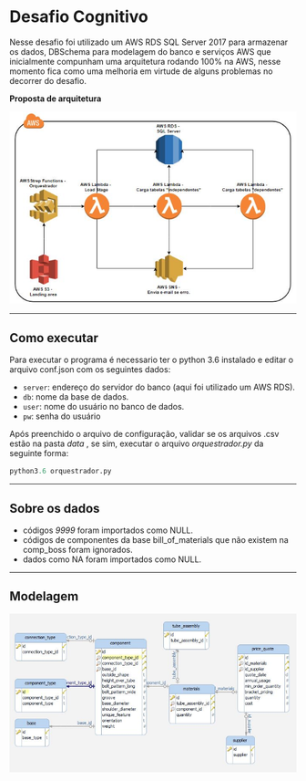 # Desafio Cognitivo

Nesse desafio foi utilizado um AWS RDS SQL Server 2017 para armazenar os dados, DBSchema para modelagem do banco e serviços AWS que inicialmente compunham uma arquitetura rodando 100% na AWS, nesse momento fica como uma melhoria em virtude de alguns problemas no decorrer do desafio.

**Proposta de arquitetura**

![alt](https://github.com/ynfialho/ia.cog.datapipeline/blob/develop/proposta_futura.JPG) 

----------
## Como executar
Para executar o programa é necessario ter o python 3.6 instalado e editar o arquivo conf.json com os seguintes dados:

* `server`: endereço do servidor do banco (aqui foi utilizado um AWS RDS).
* `db`: nome da base de dados.
* `user`: nome do usuário no banco de dados.
* `pw`: senha do usuário

Após preenchido o arquivo de configuração, validar se os arquivos .csv estão na pasta *data* , se sim, executar o arquivo *orquestrador.py* da seguinte forma:
```python
python3.6 orquestrador.py 
```

----------
## Sobre os dados
* códigos *9999* foram importados como NULL.
* códigos de componentes da base bill_of_materials que não existem na comp_boss foram ignorados.
* dados como NA foram importados como NULL.

----------

## Modelagem

![alt](https://github.com/ynfialho/ia.cog.datapipeline/blob/develop/mer.JPG)